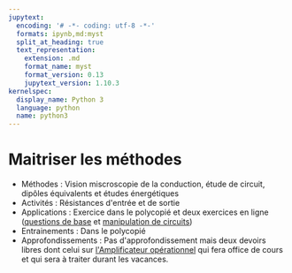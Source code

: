 ```yaml
---
jupytext:
  encoding: '# -*- coding: utf-8 -*-'
  formats: ipynb,md:myst
  split_at_heading: true
  text_representation:
    extension: .md
    format_name: myst
    format_version: 0.13
    jupytext_version: 1.10.3
kernelspec:
  display_name: Python 3
  language: python
  name: python3
---
```

# Maitriser les méthodes
* Méthodes : Vision miscroscopie de la conduction, étude de circuit, dipôles équivalents et études énergétiques
* Activités : Résistances d'entrée et de sortie
* Applications : Exercice dans le polycopié et deux exercices en ligne ([questions de base](https://stanislas.edunao.com/mod/quiz/view.php?id=12828) et [manipulation de circuits](https://stanislas.edunao.com/mod/quiz/view.php?id=12829))
* Entrainements : Dans le polycopié
* Approfondissements : Pas d'approfondissement mais deux devoirs libres dont celui sur [l'Amplificateur opérationnel](https://stanislas.edunao.com/mod/resource/view.php?id=12833) qui fera office de cours et qui sera à traiter durant les vacances.